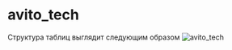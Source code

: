# avito_tech

Структура таблиц выглядит следующим образом
![avito_tech](https://github.com/Pyiton/avito_tech/assets/92533840/f3098802-9997-40e8-bf32-ba7f0a3c9db7)
